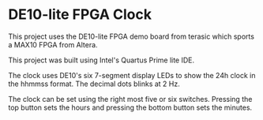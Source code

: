 
# DE10-lite FPGA Clock
This project uses the DE10-lite FPGA demo board from
terasic which sports a MAX10 FPGA from Altera.

This project was built using Intel's Quartus Prime lite IDE.

The clock uses DE10's six 7-segment display LEDs to show the 24h clock in
the hhmmss format. The decimal dots blinks at 2 Hz.

The clock can be set using the right most five or six switches. Pressing the
top button sets the hours and pressing the bottom button sets the minutes.

